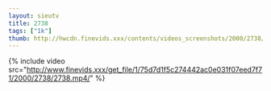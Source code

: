 ```yaml
--- 
layout: sieutv
title: 2738
tags: ["1k"]
thumb: http://hwcdn.finevids.xxx/contents/videos_screenshots/2000/2738/preview.mp4.jpg
---
```

{% include video src="http://www.finevids.xxx/get_file/1/75d7d1f5c274442ac0e031f07eed7f71/2000/2738/2738.mp4/" %} 
